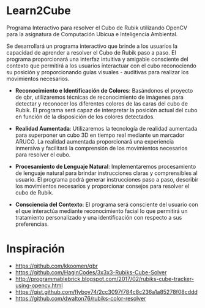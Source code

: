 # Learn2Cube

Programa Interactivo para resolver el Cubo de Rubik utilizando OpenCV para la asignatura de Computación Ubicua e Inteligencia Ambiental.

Se desarrollará un programa interactivo que brinde a los usuarios la capacidad de aprender a resolver el Cubo de Rubik 
paso a paso. El programa proporcionará una interfaz intuitiva y amigable consciente del contexto que permitirá a los usuarios 
interactuar con el cubo reconociendo su posición y proporcionando guías visuales - auditivas para realizar los movimientos necesarios.

- **Reconocimiento e Identificación de Colores**:
Basándonos el proyecto de qbr, utilizaremos técnicas de reconocimiento de imágenes para detectar y reconocer los diferentes colores de las caras del cubo de Rubik.  El programa será capaz de interpretar la posición actual del cubo en función de la disposición de los colores detectados.

- **Realidad Aumentada**:
Utilizaremos la tecnología de realidad aumentada para superponer un cubo 3D en tiempo real mediante un marcador ARUCO. La realidad aumentada proporcionará una experiencia inmersiva y facilitará la comprensión de los movimientos necesarios para resolver el cubo.

- **Procesamiento de Lenguaje Natural**:
Implementaremos procesamiento de lenguaje natural para brindar instrucciones claras y comprensibles al usuario.
El programa podrá generar instrucciones paso a paso, describir los movimientos necesarios y proporcionar consejos para resolver el cubo de Rubik.

- **Consciencia del Contexto**:
El programa será consciente del usuario con el que interactúa mediante reconocimiento facial lo que permitirá un tratamiento personalizado y una identificación con respecto a sus preferencias.

# Inspiración

- https://github.com/kkoomen/qbr
- https://github.com/HaginCodes/3x3x3-Rubiks-Cube-Solver
- http://programmablebrick.blogspot.com/2017/02/rubiks-cube-tracker-using-opencv.html
- https://gist.github.com/flyboy74/2cc3097f784c8c236a1a85278f08cddd
- https://github.com/dwalton76/rubiks-color-resolver
